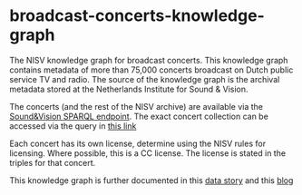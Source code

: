 # broadcast-concerts-knowledge-graph
The NISV knowledge graph for broadcast concerts.  This knowledge graph contains metadata of more than 75,000 concerts broadcast on Dutch public service TV and radio. The source of the knowledge graph is the archival metadata stored at the Netherlands Institute for Sound & Vision.

The concerts (and the rest of the NISV archive) are available via the [Sound&Vision SPARQL endpoint](https://cat.apis.beeldengeluid.nl/sparql). The exact concert collection can be accessed via the query in [this link](https://cat.apis.beeldengeluid.nl/#transientDatasources=https%3A%2F%2Fcat.apis.beeldengeluid.nl%2Fsparql&query=PREFIX%20sdo%3A%20%3Chttps%3A%2F%2Fschema.org%2F%3E%0A%0A%23%20Show%20the%20ID%20and%20title%20of%20all%20concerts%20that%20are%20part%20of%20the%20Dutch%20Broadcast%20Concert%20%0A%23%20(MOZ)%20collection%2C%20in%20alphabetical%20order%0A%0ASELECT%20DISTINCT%20%3FprogramUri%20%3FprogramName%0AWHERE%0A%7B%0A%20%23%20Filter%20for%20programmes%20belonging%20to%20the%20series%20%22Muziekopnamen%20Zendgemachtigden%20(MOZ)%22%2C%20using%20its%20ID%0A%20%3FprogramUri%20sdo%3ApartOfSeason%2Fsdo%3ApartOfSeries%20%3Chttp%3A%2F%2Fdata.beeldengeluid.nl%2Fid%2Fseries%2F2101608030025711131%3E%20%3B%0A%20%20%20%20%20%20%20%20%20%20%20%20%20sdo%3Aname%20%3FprogramName%20.%20%0A%7D%20ORDER%20BY%20%3FprogramName)

Each concert has its own license, determine using the NISV rules for licensing. Where possible, this is a CC license. The license is stated in the triples for that concert.

This knowledge graph is further documented in this [data story](https://projects.dharc.unibo.it/melody/sound_and_vision/dutch_broadcast_concert_collection) and this [blog](https://labs.beeldengeluid.nl/blogs/moz-dataset-blog)
